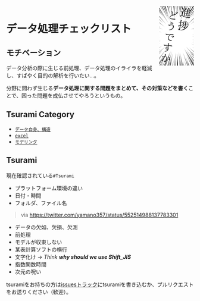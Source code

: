 <img src="shincyoku.png" align="right" height="160" alt="shincyoku doudesuka">

# データ処理チェックリスト

## モチベーション

データ分析の際に生じる前処理、データ処理のイライラを軽減し、すばやく目的の解析を行いたい...。

分野に問わず生じる**データ処理に関する問題をまとめて、その対策などを書く**ことで、困った問題を成仏させてやろうというもの。

## Tsurami Category

* [`データ自身、構造`](data_structure.md)
* [`excel`](excel.md)
* [`モデリング`](modeling.md)

## Tsurami

現在確認されている`#Tsurami`

* プラットフォーム環境の違い
* 日付・時間
* フォルダ、ファイル名

> via https://twitter.com/yamano357/status/552514988137783301
* データの欠如、欠損、欠測
* 前処理
* モデルが収束しない
* 某表計算ソフトの横行
* 文字化け -> *Think* ***why should we use Shift_JIS***
* 指数関数時間
* 次元の呪い

tsuramiをお持ちの方は[issuesトラック](http://github.com/uribo/data_treatment/issues)にtsuramiを書き込むか、プルリクエストをお送りください（歓迎）。